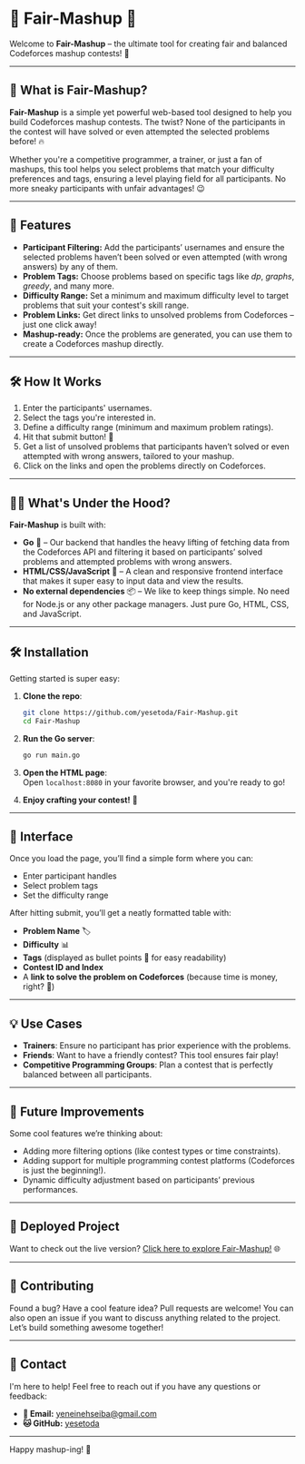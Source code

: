 
# 🎉 Fair-Mashup 🎯

Welcome to **Fair-Mashup** – the ultimate tool for creating fair and balanced Codeforces mashup contests! 🎊

---

## 🌟 What is Fair-Mashup?

**Fair-Mashup** is a simple yet powerful web-based tool designed to help you build Codeforces mashup contests. The twist? None of the participants in the contest will have solved or even attempted  the selected problems before! 🔥

Whether you're a competitive programmer, a trainer, or just a fan of mashups, this tool helps you select problems that match your difficulty preferences and tags, ensuring a level playing field for all participants. No more sneaky participants with unfair advantages! 😉

---

## 🚀 Features

- **Participant Filtering:** Add the participants’ usernames and ensure the selected problems haven’t been solved or even attempted (with wrong answers) by any of them.
- **Problem Tags:** Choose problems based on specific tags like *dp*, *graphs*, *greedy*, and many more.
- **Difficulty Range:** Set a minimum and maximum difficulty level to target problems that suit your contest's skill range.
- **Problem Links:** Get direct links to unsolved problems from Codeforces – just one click away!
- **Mashup-ready:** Once the problems are generated, you can use them to create a Codeforces mashup directly.

---

## 🛠️ How It Works

1. Enter the participants' usernames.
2. Select the tags you're interested in.
3. Define a difficulty range (minimum and maximum problem ratings).
4. Hit that submit button! 🎯
5. Get a list of unsolved problems that participants haven’t solved or even attempted with wrong answers, tailored to your mashup.
6. Click on the links and open the problems directly on Codeforces.

---

## 🧑‍💻 What's Under the Hood?

**Fair-Mashup** is built with:

- **Go** 🐹 – Our backend that handles the heavy lifting of fetching data from the Codeforces API and filtering it based on participants’ solved problems and attempted problems with wrong answers.
- **HTML/CSS/JavaScript** 🎨 – A clean and responsive frontend interface that makes it super easy to input data and view the results.
- **No external dependencies** 📦 – We like to keep things simple. No need for Node.js or any other package managers. Just pure Go, HTML, CSS, and JavaScript.

---

## 🛠️ Installation

Getting started is super easy:

1. **Clone the repo**:
   ```bash
   git clone https://github.com/yesetoda/Fair-Mashup.git
   cd Fair-Mashup
   ```
   
2. **Run the Go server**:
   ```bash
   go run main.go
   ```

3. **Open the HTML page**:  
   Open `localhost:8080` in your favorite browser, and you're ready to go!

4. **Enjoy crafting your contest!** 🎉

---

## 🎨 Interface

Once you load the page, you’ll find a simple form where you can:

- Enter participant handles
- Select problem tags
- Set the difficulty range

After hitting submit, you’ll get a neatly formatted table with:

- **Problem Name** 🏷️
- **Difficulty** 📊
- **Tags** (displayed as bullet points 🔵 for easy readability)
- **Contest ID and Index**
- A **link to solve the problem on Codeforces** (because time is money, right? 💸)

---

## 💡 Use Cases

- **Trainers**: Ensure no participant has prior experience with the problems.
- **Friends**: Want to have a friendly contest? This tool ensures fair play!
- **Competitive Programming Groups**: Plan a contest that is perfectly balanced between all participants.

---

## 🔧 Future Improvements

Some cool features we’re thinking about:

- Adding more filtering options (like contest types or time constraints).
- Adding support for multiple programming contest platforms (Codeforces is just the beginning!).
- Dynamic difficulty adjustment based on participants’ previous performances.

---

## 🎉 Deployed Project

Want to check out the live version? [Click here to explore Fair-Mashup!](https://fair-mashup.onrender.com/) 🌐

---

## 🤝 Contributing

Found a bug? Have a cool feature idea? Pull requests are welcome! You can also open an issue if you want to discuss anything related to the project. Let’s build something awesome together!

---

## 💌 Contact

I'm here to help! Feel free to reach out if you have any questions or feedback:

- **📧 Email:** [yeneinehseiba@gmail.com](mailto:your-email@example.com)
- **🐱 GitHub:** [yesetoda](https://github.com/yesetoda)

---

Happy mashup-ing! 🎉
